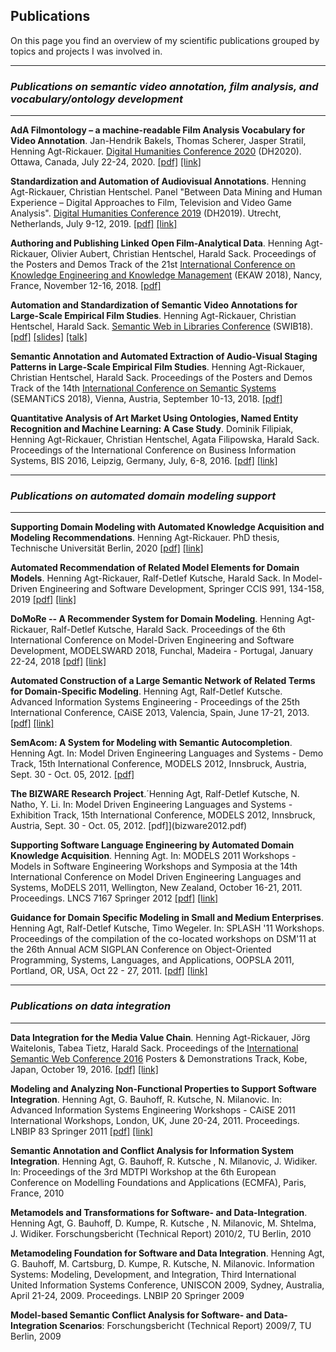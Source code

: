 ## Publications

On this page you find an overview of my scientific publications grouped by topics and projects I was involved in.

---
### *Publications on semantic video annotation, film analysis, and vocabulary/ontology development*
---

**AdA Filmontology – a machine-readable Film Analysis Vocabulary for Video Annotation**. Jan-Hendrik Bakels, Thomas Scherer, Jasper Stratil, Henning Agt-Rickauer. [Digital Humanities Conference 2020](https://dh2020.adho.org/) (DH2020). Ottawa, Canada, July 22-24, 2020. [[pdf]](dh2020.pdf) [[link]](https://dh2020.adho.org/wp-content/uploads/2020/07/488_AdAFilmontologyamachinereadableFilmAnalysisVocabularyforVideoAnnotation.html)

**Standardization and Automation of Audiovisual Annotations**. Henning Agt-Rickauer, Christian Hentschel. Panel "Between Data Mining and Human Experience – Digital Approaches to Film, Television and Video Game Analysis". [Digital Humanities Conference 2019](https://dh2019.adho.org/) (DH2019). Utrecht, Netherlands, July 9-12, 2019. [[pdf]](dh2019.pdf) [[link]](https://dataverse.nl/dataset.xhtml?persistentId=doi:10.34894/M2NQMI)

**Authoring and Publishing Linked Open Film-Analytical Data**. Henning Agt-Rickauer, Olivier Aubert, Christian Hentschel, Harald Sack. Proceedings of the Posters and Demos Track of the 21st [International Conference on Knowledge Engineering and Knowledge Management](https://project.inria.fr/ekaw2018/) (EKAW 2018), Nancy, France, November 12-16, 2018. [[pdf]](ekaw2018.pdf)

**Automation and Standardization of Semantic Video Annotations for Large-Scale Empirical Film Studies**. Henning Agt-Rickauer, Christian Hentschel, Harald Sack. [Semantic Web in Libraries Conference](http://swib.org/swib18/) (SWIB18). [[pdf]](swib2018.pdf) [[slides]](https://swib.org/swib18/slides/2_hentschel_automation-and-standardization.pdf) [[talk]](https://youtu.be/S1_ssiTeXjo)

**Semantic Annotation and Automated Extraction of Audio-Visual Staging Patterns in Large-Scale Empirical Film Studies**. Henning Agt-Rickauer, Christian Hentschel, Harald Sack. Proceedings of the Posters and Demos Track of the 14th [International Conference on Semantic Systems](https://2018.semantics.cc/) (SEMANTiCS 2018), Vienna, Austria, September 10-13, 2018. [[pdf]](semantics2018.pdf)

**Quantitative Analysis of Art Market Using Ontologies, Named Entity Recognition and Machine Learning: A Case Study**. Dominik Filipiak, Henning Agt-Rickauer, Christian Hentschel, Agata Filipowska, Harald Sack. Proceedings of the International Conference on Business Information Systems, BIS 2016, Leipzig, Germany, July, 6-8, 2016. [[pdf]](bis2016.pdf) [[link]](https://link.springer.com/chapter/10.1007/978-3-319-39426-8_7)

---
### *Publications on automated domain modeling support*
---

**Supporting Domain Modeling with Automated Knowledge Acquisition and Modeling Recommendations**. Henning Agt-Rickauer. PhD thesis, Technische Universität Berlin, 2020 [[pdf]](phd_thesis2020.pdf) [[link]](https://depositonce.tu-berlin.de/handle/11303/10700)

**Automated Recommendation of Related Model Elements for Domain Models**. Henning Agt-Rickauer, Ralf-Detlef Kutsche, Harald Sack. In Model-Driven Engineering and Software Development, Springer CCIS 991, 134-158, 2019 [[pdf]](ccis2019.pdf) [[link]](https://link.springer.com/chapter/10.1007/978-3-030-11030-7_7)

**DoMoRe -- A Recommender System for Domain Modeling**. Henning Agt-Rickauer, Ralf-Detlef Kutsche, Harald Sack. Proceedings of the 6th International Conference on Model-Driven Engineering and Software Development, MODELSWARD 2018, Funchal, Madeira - Portugal, January 22-24, 2018 [[pdf]](modelsward2018.pdf) [[link]](https://www.scitepress.org/Link.aspx?doi=10.5220/0006555700710082)

**Automated Construction of a Large Semantic Network of Related Terms for Domain-Specific Modeling**. Henning Agt, Ralf-Detlef Kutsche. Advanced Information Systems Engineering - Proceedings of the 25th International Conference, CAiSE 2013, Valencia, Spain, June 17-21, 2013. [[pdf]](caise2013.pdf) [[link]](https://link.springer.com/chapter/10.1007/978-3-642-38709-8_39)

**SemAcom: A System for Modeling with Semantic Autocompletion**. Henning Agt. In: Model Driven Engineering Languages and Systems - Demo Track, 15th International Conference, MODELS 2012, Innsbruck, Austria, Sept. 30 - Oct. 05, 2012. [[pdf]](models2012.pdf)

**The BIZWARE Research Project**.´Henning Agt, Ralf-Detlef Kutsche, N. Natho, Y. Li. In: Model Driven Engineering Languages and Systems - Exhibition Track, 15th International Conference, MODELS 2012, Innsbruck, Austria, Sept. 30 - Oct. 05, 2012. [pdf]](bizware2012.pdf)

**Supporting Software Language Engineering by Automated Domain Knowledge Acquisition**. Henning Agt. In: MODELS 2011 Workshops - Models in Software Engineering Workshops and Symposia at the 14th International Conference on Model Driven Engineering Languages and Systems, MoDELS 2011, Wellington, New Zealand, October 16-21, 2011. Proceedings. LNCS 7167 Springer 2012 [[pdf]](models2011.pdf) [[link]](https://www.springerprofessional.de/en/supporting-software-language-engineering-by-automated-domain-kno/3874954)

**Guidance for Domain Specific Modeling in Small and Medium Enterprises**. Henning Agt, Ralf-Detlef Kutsche, Timo Wegeler. In: SPLASH '11 Workshops. Proceedings of the compilation of the co-located workshops on DSM'11 at the 26th Annual ACM SIGPLAN Conference on Object-Oriented Programming, Systems, Languages, and Applications, OOPSLA 2011, Portland, OR, USA, Oct 22 - 27, 2011. [[pdf]](splash2011.pdf) [[link]](https://dl.acm.org/doi/10.1145/2095050.2095062)

---
### *Publications on data integration*
---

**Data Integration for the Media Value Chain**. Henning Agt-Rickauer, Jörg Waitelonis, Tabea Tietz, Harald Sack. Proceedings of the [International Semantic Web Conference 2016](https://iswc2016.semanticweb.org/) Posters & Demonstrations Track, Kobe, Japan, October 19, 2016. [[pdf]](iswc2016.pdf) [[link]](http://ceur-ws.org/Vol-1690/)

**Modeling and Analyzing Non-Functional Properties to Support Software Integration**. Henning Agt, G. Bauhoff, R. Kutsche, N. Milanovic. In: Advanced Information Systems Engineering Workshops - CAiSE 2011 International Workshops, London, UK, June 20-24, 2011. Proceedings. LNBIP 83 Springer 2011 [[pdf]](caise2011.pdf) [[link]](https://link.springer.com/chapter/10.1007/978-3-642-22056-2_15)

**Semantic Annotation and Conflict Analysis for Information System Integration**. Henning Agt, G. Bauhoff, R. Kutsche , N. Milanovic, J. Widiker. In: Proceedings of the 3rd MDTPI Workshop at the 6th European Conference on Modelling Foundations and Applications (ECMFA), Paris, France, 2010

**Metamodels and Transformations for Software- and Data-Integration**. Henning Agt, G. Bauhoff, D. Kumpe, R. Kutsche , N. Milanovic, M. Shtelma, J. Widiker. Forschungsbericht (Technical Report) 2010/2, TU Berlin, 2010

**Metamodeling Foundation for Software and Data Integration**. Henning Agt, G. Bauhoff, M. Cartsburg, D. Kumpe, R. Kutsche, N. Milanovic. Information Systems: Modeling, Development, and Integration, Third International United Information Systems Conference, UNISCON 2009, Sydney, Australia, April 21-24, 2009. Proceedings. LNBIP 20 Springer 2009

**Model-based Semantic Conflict Analysis for Software- and Data-Integration Scenarios**: Forschungsbericht (Technical Report) 2009/7, TU Berlin, 2009

